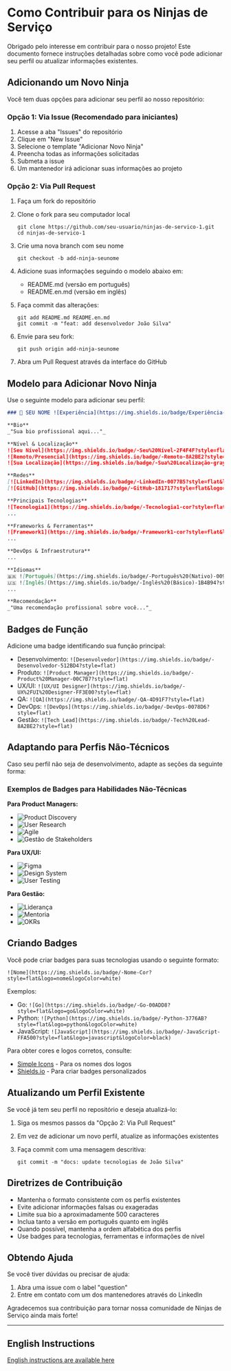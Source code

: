 # Como Contribuir para os Ninjas de Serviço

Obrigado pelo interesse em contribuir para o nosso projeto! Este documento fornece instruções detalhadas sobre como você pode adicionar seu perfil ou atualizar informações existentes.

## Adicionando um Novo Ninja

Você tem duas opções para adicionar seu perfil ao nosso repositório:

### Opção 1: Via Issue (Recomendado para iniciantes)

1. Acesse a aba "Issues" do repositório
2. Clique em "New Issue"
3. Selecione o template "Adicionar Novo Ninja"
4. Preencha todas as informações solicitadas
5. Submeta a issue
6. Um mantenedor irá adicionar suas informações ao projeto

### Opção 2: Via Pull Request

1. Faça um fork do repositório
2. Clone o fork para seu computador local

   ```text
   git clone https://github.com/seu-usuario/ninjas-de-servico-1.git
   cd ninjas-de-servico-1
   ```

3. Crie uma nova branch com seu nome

   ```text
   git checkout -b add-ninja-seunome
   ```

4. Adicione suas informações seguindo o modelo abaixo em:
   - README.md (versão em português)
   - README.en.md (versão em inglês)

5. Faça commit das alterações:

   ```text
   git add README.md README.en.md
   git commit -m "feat: add desenvolvedor João Silva"
   ```

6. Envie para seu fork:

   ```text
   git push origin add-ninja-seunome
   ```

7. Abra um Pull Request através da interface do GitHub

## Modelo para Adicionar Novo Ninja

Use o seguinte modelo para adicionar seu perfil:

```markdown
### 🥷 SEU NOME ![Experiência](https://img.shields.io/badge/Experiência-X%2B%20Anos-brightgreen)

**Bio**
_"Sua bio profissional aqui..."_

**Nível & Localização**
![Seu Nível](https://img.shields.io/badge/-Seu%20Nível-2F4F4F?style=flat)
![Remoto/Presencial](https://img.shields.io/badge/-Remoto-8A2BE2?style=flat)
![Sua Localização](https://img.shields.io/badge/-Sua%20Localização-gray?style=flat)

**Redes**
[![LinkedIn](https://img.shields.io/badge/-LinkedIn-0077B5?style=flat&logo=linkedin&logoColor=white)](https://www.linkedin.com/in/seu-perfil/)
[![GitHub](https://img.shields.io/badge/-GitHub-181717?style=flat&logo=github&logoColor=white)](https://github.com/seu-usuario)

**Principais Tecnologias**
![Tecnologia1](https://img.shields.io/badge/-Tecnologia1-cor?style=flat&logo=tecnologia1&logoColor=white)
...

**Frameworks & Ferramentas**
![Framework1](https://img.shields.io/badge/-Framework1-cor?style=flat&logo=framework1&logoColor=white)
...

**DevOps & Infraestrutura**
...

**Idiomas**
🇧🇷 ![Português](https://img.shields.io/badge/-Português%20(Nativo)-009739?style=flat)
🇺🇸 ![Inglês](https://img.shields.io/badge/-Inglês%20(Básico)-1B4B94?style=flat)
...

**Recomendação**
_"Uma recomendação profissional sobre você..."_
```

## Badges de Função

Adicione uma badge identificando sua função principal:

- Desenvolvimento: `![Desenvolvedor](https://img.shields.io/badge/-Desenvolvedor-512BD4?style=flat)`
- Produto: `![Product Manager](https://img.shields.io/badge/-Product%20Manager-00C7B7?style=flat)`
- UX/UI: `![UX/UI Designer](https://img.shields.io/badge/-UX%2FUI%20Designer-FF3E00?style=flat)`
- QA: `![QA](https://img.shields.io/badge/-QA-4D91F7?style=flat)`
- DevOps: `![DevOps](https://img.shields.io/badge/-DevOps-0078D6?style=flat)`
- Gestão: `![Tech Lead](https://img.shields.io/badge/-Tech%20Lead-8A2BE2?style=flat)`

## Adaptando para Perfis Não-Técnicos

Caso seu perfil não seja de desenvolvimento, adapte as seções da seguinte forma:

### Exemplos de Badges para Habilidades Não-Técnicas

**Para Product Managers:**
- ![Product Discovery](https://img.shields.io/badge/-Product%20Discovery-FFC107?style=flat)
- ![User Research](https://img.shields.io/badge/-User%20Research-7B68EE?style=flat)
- ![Agile](https://img.shields.io/badge/-Agile-009688?style=flat)
- ![Gestão de Stakeholders](https://img.shields.io/badge/-Gestão%20de%20Stakeholders-FF6F00?style=flat)

**Para UX/UI:**
- ![Figma](https://img.shields.io/badge/-Figma-F24E1E?style=flat&logo=figma&logoColor=white)
- ![Design System](https://img.shields.io/badge/-Design%20System-7B1FA2?style=flat)
- ![User Testing](https://img.shields.io/badge/-User%20Testing-4285F4?style=flat)

**Para Gestão:**
- ![Liderança](https://img.shields.io/badge/-Liderança-0097A7?style=flat)
- ![Mentoria](https://img.shields.io/badge/-Mentoria-9370DB?style=flat)
- ![OKRs](https://img.shields.io/badge/-OKRs-4682B4?style=flat)

## Criando Badges

Você pode criar badges para suas tecnologias usando o seguinte formato:

```text
![Nome](https://img.shields.io/badge/-Nome-Cor?style=flat&logo=nome&logoColor=white)
```

Exemplos:

- Go: `![Go](https://img.shields.io/badge/-Go-00ADD8?style=flat&logo=go&logoColor=white)`
- Python: `![Python](https://img.shields.io/badge/-Python-3776AB?style=flat&logo=python&logoColor=white)`
- JavaScript: `![JavaScript](https://img.shields.io/badge/-JavaScript-FFA500?style=flat&logo=javascript&logoColor=black)`

Para obter cores e logos corretos, consulte:

- [Simple Icons](https://simpleicons.org/) - Para os nomes dos logos
- [Shields.io](https://shields.io/) - Para criar badges personalizados

## Atualizando um Perfil Existente

Se você já tem seu perfil no repositório e deseja atualizá-lo:

1. Siga os mesmos passos da "Opção 2: Via Pull Request"
2. Em vez de adicionar um novo perfil, atualize as informações existentes
3. Faça commit com uma mensagem descritiva:

   ```text
   git commit -m "docs: update tecnologias de João Silva"
   ```

## Diretrizes de Contribuição

- Mantenha o formato consistente com os perfis existentes
- Evite adicionar informações falsas ou exageradas
- Limite sua bio a aproximadamente 500 caracteres
- Inclua tanto a versão em português quanto em inglês
- Quando possível, mantenha a ordem alfabética dos perfis
- Use badges para tecnologias, ferramentas e informações de nível

## Obtendo Ajuda

Se você tiver dúvidas ou precisar de ajuda:

1. Abra uma issue com o label "question"
2. Entre em contato com um dos mantenedores através do LinkedIn

Agradecemos sua contribuição para tornar nossa comunidade de Ninjas de Serviço ainda mais forte!

---

## English Instructions

[English instructions are available here](./CONTRIBUTING.en.md)
